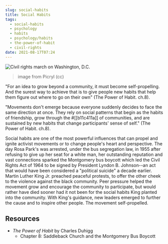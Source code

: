 ```yaml
---
slug: social-habits
title: Social Habits
tags:
  - social-habits
  - psychology
  - habits
  - psychology/habits
  - the-power-of-habit
  - civil-rights
date: 2021-08-17T07:24
---
```



![Civil rights march on Washington, D.C.](https://cdn18.picryl.com/photo/2019/10/07/civil-rights-march-on-washington-dc-wkl-9df620-1024.jpg)
> image from Picryl (cc)

"For an idea to grow beyond a community, it must become self-propelling. And
the surest way to achieve that is to give people new habits that help them
figure out where to go on their own" (The Power of Habit. ch.8).

"Movements don't emerge because everyone suddenly decides to face the same
direction at once. They rely on social patterns that begin as the habits of
friendship, grow through the #[[b11c411a]] of communities, and are sustained by
new habits that change participants' sense of self." (The Power of Habit. ch.8).

Social habits are one of the most powerful influences that can propel and ignite
activist movements or to change people's heart and perspective. The day Rosa
Park's was arrested, under the bus segregation law, in 1955 after refusing to
give up her seat for a white man, her outstanding reputation and vast
connections sparked the Montgomery bus boycott which led the Civil Rights Act of
1964 to be signed by President Lyndon B. Johnson--an act that would have been
considered a "political suicide" a decade earlier. Martin Luther King Jr.
preached peaceful protests, to offer the other cheek to the violence against the
black community. Peer pressure helped the movement grow and encourage the
community to participate, but would rather have died sooner had it not been for
the social habits King planted into the community. With King's guidance, new
leaders emerged to further the cause and to inspire other people. The movement
self-propelled.

## Resources

- _The Power of Habit_ by Charles Duhigg
  - Chapter 8: Saddleback Church and the Montgomery Bus Boycott
